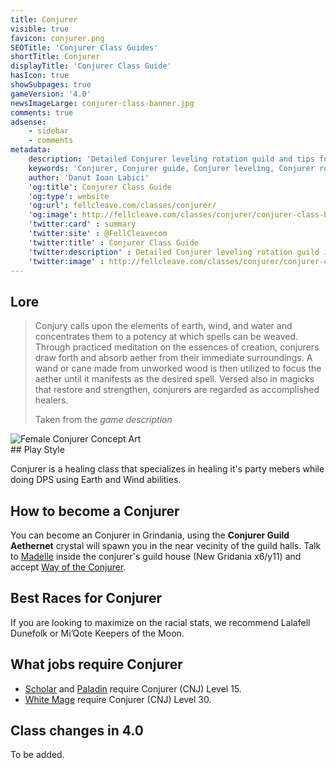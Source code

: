 ```yaml
---
title: Conjurer
visible: true
favicon: conjurer.png
SEOTitle: 'Conjurer Class Guides'
shortTitle: Conjurer
displayTitle: 'Conjurer Class Guide'
hasIcon: true
showSubpages: true
gameVersion: '4.0'
newsImageLarge: conjurer-class-banner.jpg
comments: true
adsense:
    - sidebar
    - comments
metadata:
    description: 'Detailed Conjurer leveling rotation guild and tips for a better class understanding.'
    keywords: 'Conjurer, Conjurer guide, Conjurer leveling, Conjurer rotation, how to become an Conjurer'
    author: 'Danut Ioan Labici'
    'og:title': Conjurer Class Guide
    'og:type': website
    'og:url': fellcleave.com/classes/conjurer/
    'og:image': http://fellcleave.com/classes/conjurer/conjurer-class-banner.jpg
    'twitter:card' : summary
    'twitter:site' : @FellCleavecom
    'twitter:title' : Conjurer Class Guide
    'twitter:description' : Detailed Conjurer leveling rotation guild including detailed Hunting Logs for each rank.
    'twitter:image' : http://fellcleave.com/classes/conjurer/conjurer-class-banner.jpg   
---
```


## Lore
<div class="row">
  <div class="col-md-6">
      <blockquote>
          <p>Conjury calls upon the elements of earth, wind, and water and concentrates them to a potency at which spells can be weaved. Through practiced meditation on the essences of creation, conjurers draw forth and absorb aether from their immediate surroundings. A wand or cane made from unworked wood is then utilized to focus the aether until it manifests as the desired spell. Versed also in magicks that restore and strengthen, conjurers are regarded as accomplished healers.</p>
          <footer>Taken from the <cite title="Source Title">game description</cite></footer>
    </blockquote>
  </div>
  
  <div class="col-md-4">
      <img src="http://fellcleave.com/user/pages/03.classes/conjurer/conjurer-art.jpg" alt="Female Conjurer Concept Art">
  </div>   
</div>
## Play Style

Conjurer is a healing class that specializes in healing it's party mebers while doing DPS using Earth and Wind abilities.

## How to become a Conjurer
You can become an Conjurer in Grindania, using the **Conjurer Guild Aethernet** crystal will spawn you in the near vecinity of the guild halls. Talk to [Madelle](http://xivdb.com/npc/1000323/madelle) inside the conjurer's guild house (New Gridania x6/y11) and accept [Way of the Conjurer](http://xivdb.com/quest/65558/way+of+the+conjurer). 

## Best Races for Conjurer
If you are looking to maximize on the racial stats, we recommend Lalafell Dunefolk or Mi’Qote Keepers of the Moon. 

## What jobs require Conjurer
* [Scholar](http://fellcleave.com/jobs/scholar) and [Paladin](http://fellcleave.com/jobs/paladin) require Conjurer (CNJ) Level 15.
* [White Mage](http://fellcleave.com/jobs/white-mage) require Conjurer (CNJ) Level 30.

## Class changes in 4.0
To be added.
